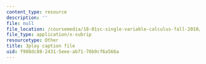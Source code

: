 ```yaml
---
content_type: resource
description: ''
file: null
file_location: /coursemedia/18-01sc-single-variable-calculus-fall-2010/f988dc8824315eeeab7170b9cf6a566a_KhwQKE_tld0.vtt
file_type: application/x-subrip
resourcetype: Other
title: 3play caption file
uid: f988dc88-2431-5eee-ab71-70b9cf6a566a
---
```

